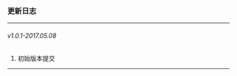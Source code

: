 ### 更新日志

----------------------------------------------------------------------------------

###### v1.0.1-2017.05.08
1. 初始版本提交  

----------------------------------------------------------------------------------
